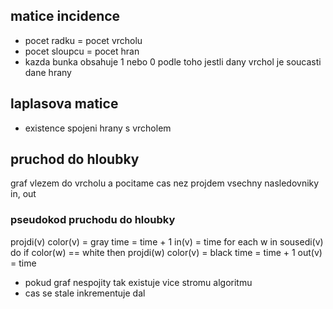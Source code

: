 ## matice incidence

- pocet radku = pocet vrcholu
- pocet sloupcu = pocet hran
- kazda bunka obsahuje 1 nebo 0 podle toho jestli dany vrchol je soucasti dane hrany

## laplasova  matice
- existence spojeni hrany s vrcholem

## pruchod do hloubky
graf
vlezem do vrcholu a pocitame cas nez projdem vsechny nasledovniky
in, out 

### pseudokod pruchodu do hloubky

projdi(v)
    color(v) = gray
    time = time + 1
    in(v) = time
    for each w in sousedi(v) do
        if color(w) == white then
            projdi(w)
    color(v) = black
    time = time + 1
    out(v) = time

- pokud graf nespojity tak existuje vice stromu algoritmu
- cas se stale inkrementuje dal